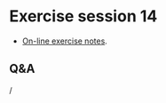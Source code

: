 # Exercise session 14

<!--
No materials available at the moment.
-->

-   [On-line exercise notes](https://hackmd.io/@sfantao/H1QU6xRR3#Omnitrace).


<!--
-   [On-line exercise notes](https://hackmd.io/@gmarkoma/lumi_training_ee#Omnitrace ).

    [PDF backup](https://462000265.lumidata.eu/4day-20231003/files/LUMI-4day-20231003-Exercises_AMD.pdf)

-   Exercises can be copied from `/project/project_465000644/exercises/AMD/HPCTrainingExamples`

-   Exercises are archived as compressed and uncompressed tar files:
 
    -   [Web download .tar.bz2](https://462000265.lumidata.eu/4day-20231003/files/LUMI-4day-20231003-Exercises_AMD.tar.bz2)
        or [web download .tar](https://462000265.lumidata.eu/4day-20231003/files/LUMI-4day-20231003-Exercises_AMD.tar)

    -   On LUMI:
        -   `/appl/local/training/4day-20231003/files/LUMI-4day-20231003-Exercises_AMD.tar.bz2`
        -   `/appl/local/training/4day-20231003/files/LUMI-4day-20231003-Exercises_AMD.tar`

-   The necessary version of OmniTrace is installed in the software installation in 
    `/project/project_465000644/software`.

    The installation can be recovered from the archive (bzip2-compressed tar file) on LUMI: 
    `/appl/local/training/4day-20231003/files/LUMI-4day-20231003-Software_AMD.tar.bz2`

    This installation was tested for the course but will fail at some point due to changes to the system.
-->


## Q&A

/


